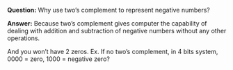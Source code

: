 **Question:**
Why use two’s complement to represent negative numbers?

**Answer:**
Because two’s complement gives computer the capability of dealing with addition and subtraction of negative numbers 
without any other operations. 

And you won’t have 2 zeros. Ex. If no two’s complement, in 4 bits system, 0000 = zero, 1000 = negative zero?
